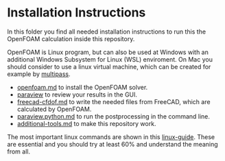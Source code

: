 Installation Instructions
======================================================================

In this folder you find all needed installation instructions to run this the OpenFOAM calculation inside this repository. 

OpenFOAM is Linux program, but can also be used at Windows with an additional Windows Subsystem for Linux (WSL) enviroment. 
On Mac you should consider to use a linux virtual machine, which can be created for example by [multipass](https://multipass.run/).  

* [openfoam.md](openfoam.md) to install the OpenFOAM solver.  
* [paraview](paraview.md) to review your results in the GUI. 
* [freecad-cfdof.md](freecad-cfdof.md) to write the needed files from FreeCAD, which are calculated by OpenFOAM.  
* [paraview.python.md](paraview.python.md) to run the postprocessing in the command line.  
* [additional-tools.md](additional-software.md) to make this repository work.  

The most important linux commands are shown in this [linux-guide]. 
These are essential and you should try at least 60% and understand the meaning from all. 


[linux-guide]:              https://cfd.direct/openfoam/linux-guide/

